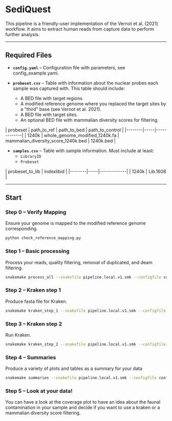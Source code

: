 # SediQuest

This pipeline is a friendly-user implementation of the Vernot et al. (2021) workflow. It aims to extract human reads from capture data to perform further analysis.

---

## Required Files

- **`config.yaml`** – Configuration file with parameters, see config_example.yaml.

- **`probeset.csv`** – Table with information about the nuclear probes each sample was captured with. 
This table should include:
  - A BED file with target regions
  - A modified reference genome where you replaced the target sites by a "third" base (see Vernot et al. 2021).
  - A BED file with target sites.
  - An optional BED file with mammalian diversity scores for filtering.

| probeset   | path_to_ref | path_to_bed    | path_to_control     |
|--------|-----|-------------|
| 1240k  | whole_genome_modified_1240k.fa  | mammalian_diversity_score_1240k.bed      | 1240k.bed    |

- **`samples.csv`** – Table with sample information. Must include at least:
  - `LibraryID`
  - `Probeset`
  
| probeset_to_lib   | indexlibid  | 
|--------|-----|-------------|
| 1240k  | Lib.1608   |

---

## Start

### Step 0 – Verify Mapping
Ensure your genome is mapped to the modified reference genome corresponding.

```bash
python check_reference_mapping.py  
```

### Step 1 – Basic processing 
Process your reads, quality filtering, removal of duplicated, and deam filtering.

```bash
snakemake process_all --snakefile pipeline.local.v1.smk --configfile config/config.yaml --cores 25
```

### Step 2 – Kraken step 1 
Produce fasta file for Kraken.

```bash
snakemake kraken_step_1 --snakefile pipeline.local.v1.smk --configfile config/config.yaml --cores 25
```

### Step 3 – Kraken step 2
Run Kraken.

```bash
snakemake kraken_step_2 --snakefile pipeline.local.v1.smk --configfile config/config.yaml --cores 25
```

### Step 4 – Summaries
Produce a variety of plots and tables as a summary for your data

```bash
snakemake summaries --snakefile pipeline.local.v1.smk --configfile config/config.yaml --cores 25
```

### Step 5 – Look at your data!
You can have a look at the coverage plot to have an idea about the faunal contamination in your sample and decide if you want to use a kraken or a mammalian diversity score filtering. 



